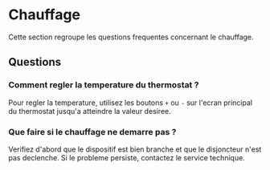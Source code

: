 # Chauffage

Cette section regroupe les questions frequentes concernant le chauffage.

## Questions

### Comment regler la temperature du thermostat ?
Pour regler la temperature, utilisez les boutons `+` ou `-` sur l'ecran principal du thermostat jusqu'a atteindre la valeur desiree.

### Que faire si le chauffage ne demarre pas ?
Verifiez d'abord que le dispositif est bien branche et que le disjoncteur n'est pas declenche. Si le probleme persiste, contactez le service technique.
